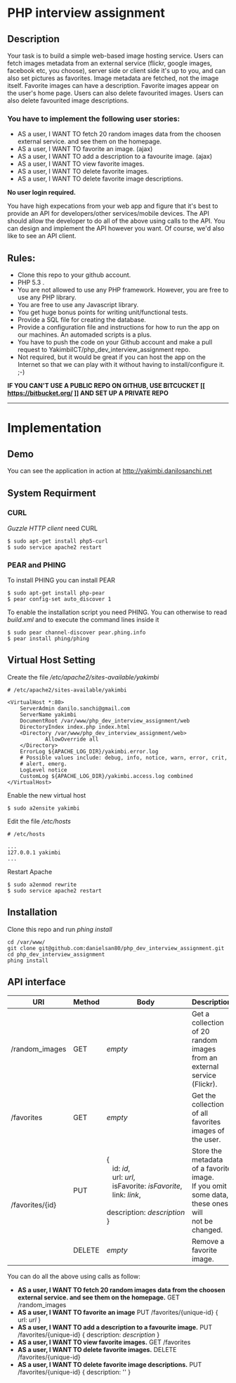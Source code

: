 # PHP interview assignment

## Description

Your task is to build a simple web-based image hosting service.
Users can fetch images metadata from an external service (flickr, google images, facebook etc, you choose),
server side or client side it's up to you, and can also set pictures as favorites.
Image metadata are fetched, not the image itself.
Favorite images can have a description.
Favorite images appear on the user's home page.
Users can also delete favourited images.
Users can also delete favourited image descriptions.

### You have to implement the following user stories:

* AS a user, I WANT TO fetch 20 random images data from the choosen external service.
  and see them on the homepage.
* AS a user, I WANT TO favorite an image. (ajax)
* AS a user, I WANT TO add a description to a favourite image. (ajax)
* AS a user, I WANT TO view favorite images.
* AS a user, I WANT TO delete favorite images.
* AS a user, I WANT TO delete favorite image descriptions.

**No user login required.**

You have high expecations from your web app and figure that it's best to provide an API for
developers/other services/mobile devices.
The API should allow the developer to do all of the above using calls to the API. You
can design and implement the API however you want. Of course, we'd also like to see an API client.


## Rules:

* Clone this repo to your github account.
* PHP 5.3 .
* You are not allowed to use any PHP framework. However, you are free to use any PHP library.
* You are free to use any Javascript library.
* You get huge bonus points for writing unit/functional tests.
* Provide a SQL file for creating the database.
* Provide a configuration file and instructions for how to run the app on our machines. An automaded scripts is a plus.
* You have to push the code on your Github account and make a pull request to YakimbiICT/php_dev_interview_assignment repo.
* Not required, but it would be great if you can host the app on the Internet so that we can play
  with it without having to install/configure it. ;-) 

**IF YOU CAN'T USE A PUBLIC REPO ON GITHUB, USE BITCUCKET [[ https://bitbucket.org/ ]] AND SET UP A PRIVATE REPO**

---

# Implementation

## Demo
You can see the application in action at http://yakimbi.danilosanchi.net

## System Requirment

### CURL
_Guzzle HTTP client_ need CURL
```shell
$ sudo apt-get install php5-curl
$ sudo service apache2 restart
```

### PEAR and PHING
To install PHING you can install PEAR
```shell
$ sudo apt-get install php-pear
$ pear config-set auto_discover 1
```

To enable the installation script you need PHING.
You can otherwise to read *build.xml* and to execute the command lines inside it

```shell
$ sudo pear channel-discover pear.phing.info
$ pear install phing/phing
```

## Virtual Host Setting
Create the file _/etc/apache2/sites-available/yakimbi_
```text
# /etc/apache2/sites-available/yakimbi

<VirtualHost *:80>
    ServerAdmin danilo.sanchi@gmail.com
    ServerName yakimbi
    DocumentRoot /var/www/php_dev_interview_assignment/web
    DirectoryIndex index.php index.html
    <Directory /var/www/php_dev_interview_assignment/web>
            AllowOverride all
    </Directory>
    ErrorLog ${APACHE_LOG_DIR}/yakimbi.error.log
    # Possible values include: debug, info, notice, warn, error, crit,
    # alert, emerg.
    LogLevel notice
    CustomLog ${APACHE_LOG_DIR}/yakimbi.access.log combined
</VirtualHost>
```
Enable the new virtual host
```shell
$ sudo a2ensite yakimbi
```
Edit the file _/etc/hosts_
```text
# /etc/hosts

...
127.0.0.1 yakimbi
...
```

Restart Apache
```shell
$ sudo a2enmod rewrite
$ sudo service apache2 restart
```

## Installation
Clone this repo and run _phing install_
```shell
cd /var/www/
git clone git@github.com:danielsan80/php_dev_interview_assignment.git
cd php_dev_interview_assignment
phing install
```

## API interface
<table>
    <thead>
        <tr>
            <th>URI</th>
            <th>Method</th>
            <th>Body</th>
            <th>Description</th>
         </tr>
    </thead>
    <tbody>
        <tr>
            <td>/random_images</td>
            <td>GET</td>
            <td><em>empty</em></td>
            <td>
                Get a collection of 20 random images<br/>
                from an external service (Flickr).
            </td>
         </tr>
        <tr>
            <td>/favorites</td>
            <td>GET</td>
            <td><em>empty</em></td>
            <td>
                Get the collection of all favorites<br/>
                images of the user.
            </td>
         </tr>
        <tr>
            <td rowspan="2" >/favorites/{id}</td>
            <td>PUT</td>
            <td>
                {<br/>
                   &nbsp;&nbsp; id:&nbsp;<em>id</em>,<br/>
                   &nbsp;&nbsp; url:&nbsp;<em>url</em>,<br/>
                   &nbsp;&nbsp; isFavorite:&nbsp;<em>isFavorite</em>,<br/>
                   &nbsp;&nbsp; link:&nbsp;<em>link</em>,<br/>
                   &nbsp;&nbsp; description:&nbsp;<em>description</em><br/>
                }
            </td>
            <td>
                Store the metadata of a favorite image.<br/>
                If you omit some data, these ones will<br/>
                not be changed.
            </td>
         </tr>
        <tr>
            <td>DELETE</td>
            <td>
                <em>empty</em>
            </td>
            <td>Remove a favorite image.</td>
         </tr>
     </tbody>
</table>

You can do all the above using calls as follow:

* **AS a user, I WANT TO fetch 20 random images data from the choosen external service.
  and see them on the homepage.**
  GET /random_images
* **AS a user, I WANT TO favorite an image**
  PUT /favorites/{unique-id} { url: *url* }
* **AS a user, I WANT TO add a description to a favourite image.**
  PUT /favorites/{unique-id} { description: *description* }
* **AS a user, I WANT TO view favorite images.**
  GET /favorites
* **AS a user, I WANT TO delete favorite images.**
  DELETE /favorites/{unique-id}
* **AS a user, I WANT TO delete favorite image descriptions.**
  PUT /favorites/{unique-id} { description: '' }


